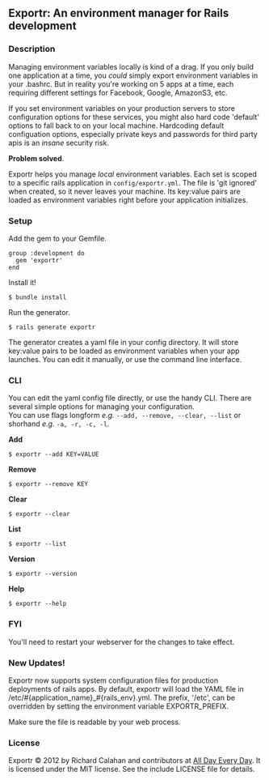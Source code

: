 ## Exportr: An environment manager for Rails development

### Description

Managing environment variables locally is kind of a drag. If you only build one application at a time, you *could* simply export environment variables in your .bashrc. But in reality you're working on 5 apps at a time, each requiring different settings for Facebook, Google, AmazonS3, etc. 

If you set environment variables on your production servers to store configuration options for these services, you might also hard code 'default' options to fall back to on your local machine. Hardcoding default configuation options, especially private keys and passwords for third party apis is an *insane* security risk.

**Problem solved**.

Exportr helps you manage *local* environment variables. Each set is scoped to a specific rails application in `config/exportr.yml`. The file is 'git ignored' when created, so it never leaves your machine. Its key:value pairs are loaded as environment variables right before your application initializes.  

### Setup

Add the gem to your Gemfile.
    
    group :development do
      gem 'exportr'
    end   

Install it!

    $ bundle install
    
Run the generator.

    $ rails generate exportr
    
The generator creates a yaml file in your config directory. It will store key:value pairs to be loaded as environment variables when your app launches. You can edit it manually, or use the command line interface.

### CLI

You can edit the yaml config file directly, or use the handy CLI. There are several simple options for managing your configuration.  
You can use flags longform *e.g.* `--add, --remove, --clear, --list` or shorhand *e.g.* `-a, -r, -c, -l`.

**Add**

    $ exportr --add KEY=VALUE

**Remove**

    $ exportr --remove KEY

**Clear**    

    $ exportr --clear

**List**

    $ exportr --list

**Version**

    $ exportr --version

**Help**

    $ exportr --help

    
### FYI

You'll need to restart your webserver for the changes to take effect. 

### New Updates!

Exportr now supports system configuration files for production deployments of rails apps. By default, exportr will load the YAML file in /etc/#{application_name}_#{rails_env}.yml. The prefix, '/etc', can be overridden by setting the environment variable EXPORTR_PREFIX. 

Make sure the file is readable by your web process.
    
### License

Exportr &copy; 2012 by Richard Calahan and contributors at [All Day Every Day](http://alldayeveryday.com). It is licensed under the MIT license. See the include LICENSE file for details.
